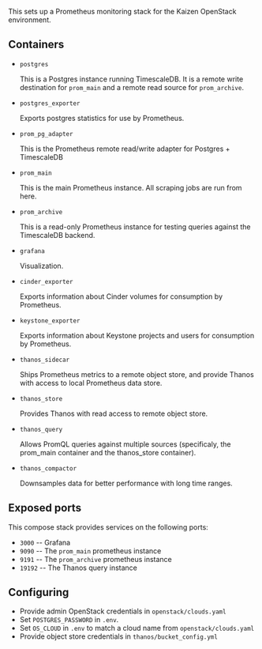 This sets up a Prometheus monitoring stack for the Kaizen OpenStack environment.

## Containers

- `postgres`

  This is a Postgres instance running TimescaleDB. It is a remote write destination for `prom_main` and a remote read source for `prom_archive`.

- `postgres_exporter`

  Exports postgres statistics for use by Prometheus.

- `prom_pg_adapter`

  This is the Prometheus remote read/write adapter for Postgres + TimescaleDB

- `prom_main`

  This is the main Prometheus instance. All scraping jobs are run from here.

- `prom_archive`

  This is a read-only Prometheus instance for testing queries against the
  TimescaleDB backend.

- `grafana`

  Visualization.

- `cinder_exporter`

  Exports information about Cinder volumes for consumption by Prometheus.

- `keystone_exporter`

  Exports information about Keystone projects and users for consumption by
  Prometheus.

- `thanos_sidecar`

  Ships Prometheus metrics to a remote object store, and provide Thanos with
  access to local Prometheus data store.

- `thanos_store`

  Provides Thanos with read access to remote object store.

- `thanos_query`

  Allows PromQL queries against multiple sources (specificaly, the prom_main
  container and the thanos_store container).

- `thanos_compactor`

  Downsamples data for better performance with long time ranges.

## Exposed ports

This compose stack provides services on the following ports:

- `3000` -- Grafana
- `9090` -- The `prom_main` prometheus instance
- `9191` -- The `prom_archive` prometheus instance
- `19192` -- The Thanos query instance

## Configuring

- Provide admin OpenStack credentials in `openstack/clouds.yaml`
- Set `POSTGRES_PASSWORD` in `.env`.
- Set `OS_CLOUD` in `.env` to match a cloud name from `openstack/clouds.yaml`
- Provide object store credentials in `thanos/bucket_config.yml`
